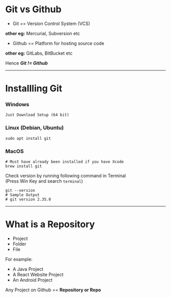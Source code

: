 # Git vs Github

- Git == Version Control System (VCS)

**other eg:** Mercurial, Subversion etc

- Github == Platform for hosting source code

**other eg:** GitLabs, BitBucket etc

Hence  ***Git != Github***

---

# Installling Git

### Windows

```
Just Download Setup (64 bit)
```
  
### Linux (Debian, Ubuntu)

```shell
sudo apt install git
```

### MacOS


```shell
# Must have already been installed if you have Xcode
brew install git
```

Check version by running following command in Terminal   
(Press Win Key and search `terminal`)

```shell
git --version
# Sample Output
# git version 2.35.0

```

---

# What is a Repository

- Project
- Folder
- File

For example:

- A Java Project
- A React Website Project
- An Android Project

Any Project on Github == **Repository or Repo** 

